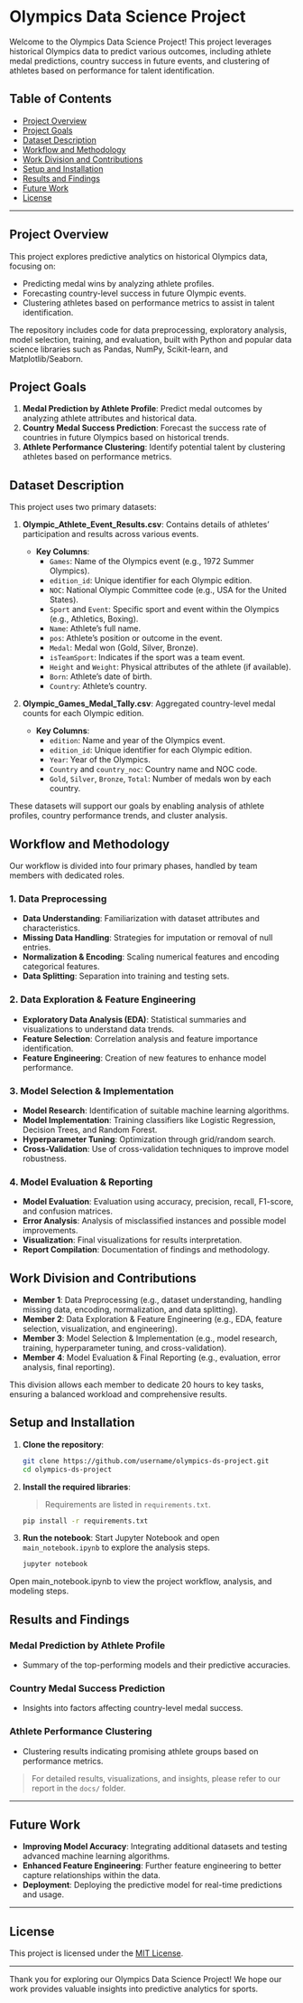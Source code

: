 # Olympics Data Science Project

Welcome to the Olympics Data Science Project! This project leverages historical Olympics data to predict various outcomes, including athlete medal predictions, country success in future events, and clustering of athletes based on performance for talent identification.

## Table of Contents
- [Project Overview](#project-overview)
- [Project Goals](#project-goals)
- [Dataset Description](#dataset-description)
- [Workflow and Methodology](#workflow-and-methodology)
- [Work Division and Contributions](#work-division-and-contributions)
- [Setup and Installation](#setup-and-installation)
- [Results and Findings](#results-and-findings)
- [Future Work](#future-work)
- [License](#license)

---

## Project Overview
This project explores predictive analytics on historical Olympics data, focusing on:
- Predicting medal wins by analyzing athlete profiles.
- Forecasting country-level success in future Olympic events.
- Clustering athletes based on performance metrics to assist in talent identification.

The repository includes code for data preprocessing, exploratory analysis, model selection, training, and evaluation, built with Python and popular data science libraries such as Pandas, NumPy, Scikit-learn, and Matplotlib/Seaborn.

## Project Goals
1. **Medal Prediction by Athlete Profile**: Predict medal outcomes by analyzing athlete attributes and historical data.
2. **Country Medal Success Prediction**: Forecast the success rate of countries in future Olympics based on historical trends.
3. **Athlete Performance Clustering**: Identify potential talent by clustering athletes based on performance metrics.

## Dataset Description
This project uses two primary datasets:

1. **Olympic_Athlete_Event_Results.csv**: Contains details of athletes’ participation and results across various events.
   - **Key Columns**:
     - `Games`: Name of the Olympics event (e.g., 1972 Summer Olympics).
     - `edition_id`: Unique identifier for each Olympic edition.
     - `NOC`: National Olympic Committee code (e.g., USA for the United States).
     - `Sport` and `Event`: Specific sport and event within the Olympics (e.g., Athletics, Boxing).
     - `Name`: Athlete’s full name.
     - `pos`: Athlete’s position or outcome in the event.
     - `Medal`: Medal won (Gold, Silver, Bronze).
     - `isTeamSport`: Indicates if the sport was a team event.
     - `Height` and `Weight`: Physical attributes of the athlete (if available).
     - `Born`: Athlete’s date of birth.
     - `Country`: Athlete’s country.

2. **Olympic_Games_Medal_Tally.csv**: Aggregated country-level medal counts for each Olympic edition.
   - **Key Columns**:
     - `edition`: Name and year of the Olympics event.
     - `edition_id`: Unique identifier for each Olympic edition.
     - `Year`: Year of the Olympics.
     - `Country` and `country_noc`: Country name and NOC code.
     - `Gold`, `Silver`, `Bronze`, `Total`: Number of medals won by each country.

These datasets will support our goals by enabling analysis of athlete profiles, country performance trends, and cluster analysis.

## Workflow and Methodology
Our workflow is divided into four primary phases, handled by team members with dedicated roles.

### 1. Data Preprocessing
- **Data Understanding**: Familiarization with dataset attributes and characteristics.
- **Missing Data Handling**: Strategies for imputation or removal of null entries.
- **Normalization & Encoding**: Scaling numerical features and encoding categorical features.
- **Data Splitting**: Separation into training and testing sets.

### 2. Data Exploration & Feature Engineering
- **Exploratory Data Analysis (EDA)**: Statistical summaries and visualizations to understand data trends.
- **Feature Selection**: Correlation analysis and feature importance identification.
- **Feature Engineering**: Creation of new features to enhance model performance.

### 3. Model Selection & Implementation
- **Model Research**: Identification of suitable machine learning algorithms.
- **Model Implementation**: Training classifiers like Logistic Regression, Decision Trees, and Random Forest.
- **Hyperparameter Tuning**: Optimization through grid/random search.
- **Cross-Validation**: Use of cross-validation techniques to improve model robustness.

### 4. Model Evaluation & Reporting
- **Model Evaluation**: Evaluation using accuracy, precision, recall, F1-score, and confusion matrices.
- **Error Analysis**: Analysis of misclassified instances and possible model improvements.
- **Visualization**: Final visualizations for results interpretation.
- **Report Compilation**: Documentation of findings and methodology.

## Work Division and Contributions

- **Member 1**: Data Preprocessing (e.g., dataset understanding, handling missing data, encoding, normalization, and data splitting).
- **Member 2**: Data Exploration & Feature Engineering (e.g., EDA, feature selection, visualization, and engineering).
- **Member 3**: Model Selection & Implementation (e.g., model research, training, hyperparameter tuning, and cross-validation).
- **Member 4**: Model Evaluation & Final Reporting (e.g., evaluation, error analysis, final reporting).

This division allows each member to dedicate 20 hours to key tasks, ensuring a balanced workload and comprehensive results.

## Setup and Installation

1. **Clone the repository**:
   ```bash
   git clone https://github.com/username/olympics-ds-project.git
   cd olympics-ds-project

2. **Install the required libraries**:
   > Requirements are listed in `requirements.txt`.

   ```bash
   pip install -r requirements.txt

3. **Run the notebook**:
   Start Jupyter Notebook and open `main_notebook.ipynb` to explore the analysis steps.

   ```bash
   jupyter notebook
  Open main_notebook.ipynb to view the project workflow, analysis, and modeling steps.

## Results and Findings

### Medal Prediction by Athlete Profile
- Summary of the top-performing models and their predictive accuracies.

### Country Medal Success Prediction
- Insights into factors affecting country-level medal success.

### Athlete Performance Clustering
- Clustering results indicating promising athlete groups based on performance metrics.

> For detailed results, visualizations, and insights, please refer to our report in the `docs/` folder.

---

## Future Work
- **Improving Model Accuracy**: Integrating additional datasets and testing advanced machine learning algorithms.
- **Enhanced Feature Engineering**: Further feature engineering to better capture relationships within the data.
- **Deployment**: Deploying the predictive model for real-time predictions and usage.

---

## License
This project is licensed under the [MIT License](LICENSE).

---

Thank you for exploring our Olympics Data Science Project! We hope our work provides valuable insights into predictive analytics for sports.

